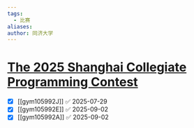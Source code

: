 ```yaml
---
tags:
  - 比赛
aliases: 
author: 同济大学
---
```

# [The 2025 Shanghai Collegiate Programming Contest](https://codeforces.com/gym/105992)

- [x] [[gym105992J]] ✅ 2025-07-29
- [x] [[gym105992E]] ✅ 2025-09-02
- [x] [[gym105992A]] ✅ 2025-09-02
